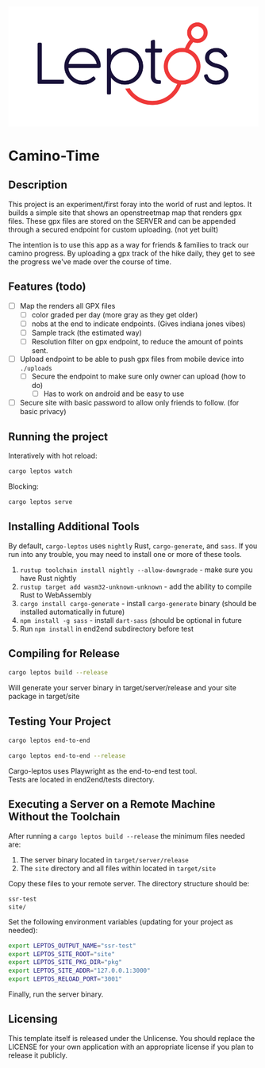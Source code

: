 <picture>
    <source srcset="https://raw.githubusercontent.com/leptos-rs/leptos/main/docs/logos/Leptos_logo_Solid_White.svg" media="(prefers-color-scheme: dark)">
    <img src="https://raw.githubusercontent.com/leptos-rs/leptos/main/docs/logos/Leptos_logo_RGB.svg" alt="Leptos Logo">
</picture>


# Camino-Time
## Description
This project is an experiment/first foray into the world of rust and leptos. It builds a simple site that shows an openstreetmap map that renders gpx files. These gpx files are stored on the SERVER and can be appended through a secured endpoint for custom uploading. (not yet built)

The intention is to use this app as a way for friends & families to track our camino progress. By uploading a gpx track of the hike daily, they get to see the progress we've made over the course of time.

## Features (todo)
- [ ] Map the renders all GPX files
  - [ ] color graded per day (more gray as they get older)
  - [ ] nobs at the end to indicate endpoints. (Gives indiana jones vibes)
  - [ ] Sample track (the estimated way)
  - [ ] Resolution filter on gpx endpoint, to reduce the amount of points sent.
- [ ] Upload endpoint to be able to push gpx files from mobile device into `./uploads`
  - [ ] Secure the endpoint to make sure only owner can upload (how to do)
    - [ ] Has to work on android and be easy to use
- [ ] Secure site with basic password to allow only friends to follow. (for basic privacy)

## Running the project

Interatively with hot reload:
```bash
cargo leptos watch
```
Blocking:
```bash
cargo leptos serve
```

## Installing Additional Tools

By default, `cargo-leptos` uses `nightly` Rust, `cargo-generate`, and `sass`. If you run into any trouble, you may need to install one or more of these tools.

1. `rustup toolchain install nightly --allow-downgrade` - make sure you have Rust nightly
2. `rustup target add wasm32-unknown-unknown` - add the ability to compile Rust to WebAssembly
3. `cargo install cargo-generate` - install `cargo-generate` binary (should be installed automatically in future)
4. `npm install -g sass` - install `dart-sass` (should be optional in future
5. Run `npm install` in end2end subdirectory before test

## Compiling for Release
```bash
cargo leptos build --release
```

Will generate your server binary in target/server/release and your site package in target/site

## Testing Your Project
```bash
cargo leptos end-to-end
```

```bash
cargo leptos end-to-end --release
```

Cargo-leptos uses Playwright as the end-to-end test tool.  
Tests are located in end2end/tests directory.

## Executing a Server on a Remote Machine Without the Toolchain
After running a `cargo leptos build --release` the minimum files needed are:

1. The server binary located in `target/server/release`
2. The `site` directory and all files within located in `target/site`

Copy these files to your remote server. The directory structure should be:
```text
ssr-test
site/
```
Set the following environment variables (updating for your project as needed):
```sh
export LEPTOS_OUTPUT_NAME="ssr-test"
export LEPTOS_SITE_ROOT="site"
export LEPTOS_SITE_PKG_DIR="pkg"
export LEPTOS_SITE_ADDR="127.0.0.1:3000"
export LEPTOS_RELOAD_PORT="3001"
```
Finally, run the server binary.

## Licensing

This template itself is released under the Unlicense. You should replace the LICENSE for your own application with an appropriate license if you plan to release it publicly.
